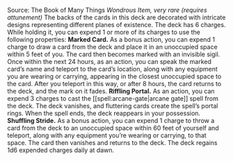 Source: The Book of Many Things
*Wondrous Item, very rare (requires attunement)*
The backs of the cards in this deck are decorated with intricate designs representing different planes of existence. The deck has 6 charges. While holding it, you can expend 1 or more of its charges to use the following properties:
**Marked Card.** As a bonus action, you can expend 1 charge to draw a card from the deck and place it in an unoccupied space within 5 feet of you. The card then becomes marked with an invisible sigil. Once within the next 24 hours, as an action, you can speak the marked card’s name and teleport to the card’s location, along with any equipment you are wearing or carrying, appearing in the closest unoccupied space to the card. After you teleport in this way, or after 8 hours, the card returns to the deck, and the mark on it fades.
**Riffling Portal.** As an action, you can expend 3 charges to cast the [[spell:arcane-gate|arcane gate]] spell from the deck. The deck vanishes, and fluttering cards create the spell’s portal rings. When the spell ends, the deck reappears in your possession.
**Shuffling Stride.** As a bonus action, you can expend 1 charge to throw a card from the deck to an unoccupied space within 60 feet of yourself and teleport, along with any equipment you’re wearing or carrying, to that space. The card then vanishes and returns to the deck.
The deck regains 1d6 expended charges daily at dawn.